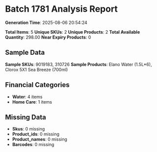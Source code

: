# Batch 1781 Analysis Report

**Generation Time**: 2025-08-06 20:54:24

**Total Items**: 5
**Unique SKUs**: 2
**Unique Products**: 2
**Total Available Quantity**: 298.00
**Near Expiry Products**: 0

## Sample Data
**Sample SKUs**: 9019183, 310726
**Sample Products**: Elano Water (1.5L*6), Clorox 5X1 Sea Breeze (700ml)

## Financial Categories
- **Water**: 4 items
- **Home Care**: 1 items

## Missing Data
- **Skus**: 0 missing
- **Product_ids**: 0 missing
- **Product_names**: 0 missing
- **Barcodes**: 0 missing
